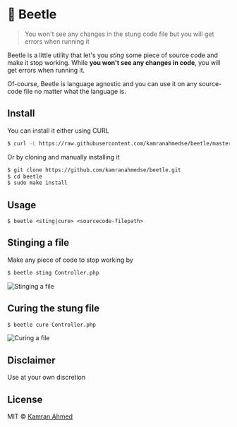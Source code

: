 # 🐞 Beetle

> You won't see any changes in the stung code file but you will get errors when running it

Beetle is a little utility that let's you *sting* some piece of source code and make it stop working. While **you won't see any changes in code**, you will get errors when running it.

Of-course, Beetle is language agnostic and you can use it on any source-code file no matter what the language is.

## Install

You can install it either using CURL

```bash
$ curl -L https://raw.githubusercontent.com/kamranahmedse/beetle/master/installer.sh | sudo sh
```

Or by cloning and manually installing it

```bash
$ git clone https://github.com/kamranahmedse/beetle.git
$ cd beetle
$ sudo make install
```


## Usage

```
$ beetle <sting|cure> <sourcecode-filepath>
```

## Stinging a file

Make any piece of code to stop working by

```bash
$ beetle sting Controller.php
```

![Stinging a file](http://i.imgur.com/axqYLGY.gif)

## Curing the stung file

```bash
$ beetle cure Controller.php
```

![Curing a file](http://i.imgur.com/lKDMSAU.gif)

## Disclaimer
Use at your own discretion

## License

MIT © [Kamran Ahmed](http://kamranahmed.info)
